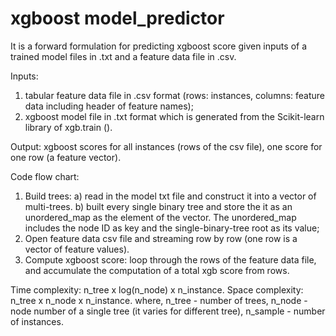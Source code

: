 # xgboost model_predictor

It is a forward formulation for predicting xgboost score given inputs of a trained model files in .txt and a feature data file in .csv. 

Inputs: 
  1) tabular feature data file in .csv format (rows: instances, columns: feature data including header of feature names);
  2) xgboost model file in .txt format which is generated from the Scikit-learn library of xgb.train ().
  
Output:
xgboost scores for all instances (rows of the csv file), one score for one row (a feature vector).

Code flow chart:
1) Build trees: a) read in the model txt file and construct it into a vector of multi-trees. b) built every single binary tree and store the it as an unordered_map as the element of the vector. The unordered_map includes the node ID as key and the single-binary-tree root as its value;
2) Open feature data csv file and streaming row by row (one row is a vector of feature values).
3) Compute xgboost score: loop through the rows of the feature data file, and accumulate the computation of a total xgb score from rows.

Time complexity: n_tree x log(n_node) x n_instance.
Space complexity: n_tree x n_node x n_instance.
where, 
n_tree - number of trees, 
n_node - node number of a single tree (it varies for different tree), 
n_sample - number of instances.

